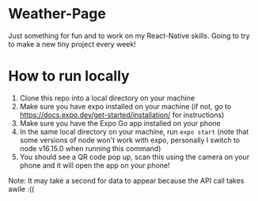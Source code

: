 # Weather-Page

Just something for fun and to work on my React-Native skills. Going to try to
make a new tiny project every week!

# How to run locally

1) Clone this repo into a local directory on your machine
2) Make sure you have expo installed on your machine (if not,
   go to https://docs.expo.dev/get-started/installation/
   for instructions)
3) Make sure you have the Expo Go app installed on your phone
4) In the same local directory on your machine, run `expo start` (note 
   that some versions of node won't work with expo, personally I switch
   to node v16.15.0 when running this command)
5) You should see a QR code pop up, scan this using the camera
   on your phone and it will open the app on your phone!

Note: It may take a second for data to appear because the API
call takes awile :((
